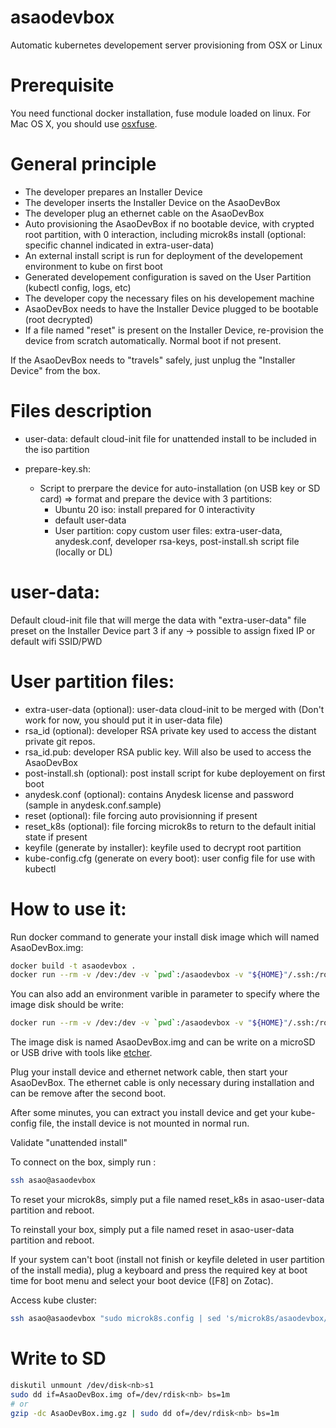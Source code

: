 # asaodevbox
Automatic kubernetes developement server provisioning from OSX or Linux

# Prerequisite

You need functional docker installation, fuse module loaded on linux. For Mac OS X, you should use [osxfuse](https://osxfuse.github.io/).

# General principle
- The developer prepares an Installer Device
- The developer inserts the Installer Device on the AsaoDevBox
- The developer plug an ethernet cable on the AsaoDevBox
- Auto provisioning the AsaoDevBox if no bootable device, with crypted root partition, with 0 interaction, including microk8s install (optional: specific channel indicated in extra-user-data)
- An external install script is run for deployment of the developement environment to kube on first boot
- Generated developement configuration is saved on the User Partition (kubectl config, logs, etc)
- The developer copy the necessary files on his developement machine
- AsaoDevBox needs to have the Installer Device plugged to be bootable (root decrypted)
- If a file named "reset" is present on the Installer Device, re-provision the device from scratch automatically. Normal boot if not present.

If the AsaoDevBox needs to "travels" safely, just unplug the "Installer Device" from the box.

# Files description

- user-data: default cloud-init file for unattended install to be included in the iso partition

- prepare-key.sh:
  - Script to prerpare the device for auto-installation (on USB key or SD card)
    => format and prepare the device with 3 partitions:
      - Ubuntu 20 iso: install prepared for 0 interactivity
      - default user-data
      - User partition: copy custom user files: extra-user-data, anydesk.conf, developer rsa-keys, post-install.sh script file (locally or DL)

# user-data:

Default cloud-init file that will merge the data with "extra-user-data" file preset on the Installer Device part 3 if any -> possible to assign fixed IP or default wifi SSID/PWD

# User partition files:

- extra-user-data (optional): user-data cloud-init to be merged with (Don't work for now, you should put it in user-data file)
- rsa_id (optional): developer RSA private key used to access the distant private git repos.
- rsa_id.pub: developer RSA public key. Will also be used to access the AsaoDevBox
- post-install.sh (optional): post install script for kube deployement on first boot
- anydesk.conf (optional): contains Anydesk license and password (sample in anydesk.conf.sample)
- reset (optional): file forcing auto provisionning if present
- reset_k8s (optional): file forcing microk8s to return to the default initial state if present
- keyfile (generate by installer): keyfile used to decrypt root partition
- kube-config.cfg (generate on every boot): user config file for use with kubectl

# How to use it:

Run docker command to generate your install disk image which will named AsaoDevBox.img:

```bash
docker build -t asaodevbox .
docker run --rm -v /dev:/dev -v `pwd`:/asaodevbox -v "${HOME}"/.ssh:/root/.ssh --privileged --workdir /asaodevbox -ti asaodevbox
```

You can also add an environment varible in parameter to specify where the image disk should be write:

```bash
docker run --rm -v /dev:/dev -v `pwd`:/asaodevbox -v "${HOME}"/.ssh:/root/.ssh --privileged --workdir /asaodevbox -e OUTPUT_DIR=/tmp -ti asaodevbox
```

The image disk is named AsaoDevBox.img and can be write on a microSD or USB drive with tools like [etcher](https://www.balena.io/etcher/).

Plug your install device and ethernet network cable, then start your AsaoDevBox. The ethernet cable is only necessary during installation and can be remove after the second boot.

After some minutes, you can extract you install device and get your kube-config file, the install device is not mounted in normal run.

Validate "unattended install"

To connect on the box, simply run :

```bash
ssh asao@asaodevbox
```

To reset your microk8s, simply put a file named reset_k8s in asao-user-data partition and reboot.

To reinstall your box, simply put a file named reset in asao-user-data partition and reboot.

If your system can't boot (install not finish or keyfile deleted in user partition of the install media), plug a keyboard and press the required key at boot time for boot menu and select your boot device ([F8] on Zotac).

Access kube cluster:
```bash
ssh asao@asaodevbox "sudo microk8s.config | sed 's/microk8s/asaodevbox/g' | sed 's/ name: admin/ name: admin-asaodevbox/g'"
```

# Write to SD


```bash
diskutil unmount /dev/disk<nb>s1
sudo dd if=AsaoDevBox.img of=/dev/rdisk<nb> bs=1m
# or
gzip -dc AsaoDevBox.img.gz | sudo dd of=/dev/rdisk<nb> bs=1m

```